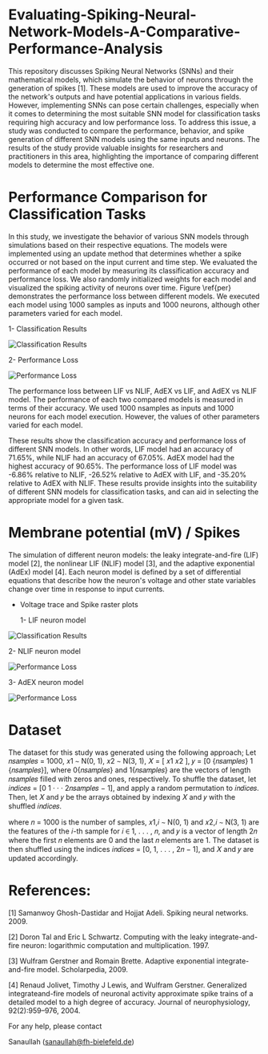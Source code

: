 # Evaluating-Spiking-Neural-Network-Models-A-Comparative-Performance-Analysis


This repository discusses Spiking Neural Networks (SNNs) and their mathematical models, which simulate the behavior of neurons through the generation of spikes [1]. These models are used to improve the accuracy of the network's outputs and have potential applications in various fields. However, implementing SNNs can pose certain challenges, especially when it comes to determining the most suitable SNN model for classification tasks requiring high accuracy and low performance loss. To address this issue, a study was conducted to compare the performance, behavior, and spike generation of different SNN models using the same inputs and neurons. The results of the study provide valuable insights for researchers and practitioners in this area, highlighting the importance of comparing different models to determine the most effective one.


# Performance Comparison for Classification Tasks

In this study, we investigate the behavior of various SNN models through simulations based on their respective equations. The models were implemented using an update method that determines whether a spike occurred or not based on the input current and time step. We evaluated the performance of each model by measuring its classification accuracy and performance loss. We also randomly initialized weights for each model and visualized the spiking activity of neurons over time. Figure \ref{per} demonstrates the performance loss between different models. We executed each model using 1000 samples as inputs and 1000 neurons, although other parameters varied for each model.


  1- Classification Results
  
![Classification Results](https://github.com/Rao-Sanaullah/Evaluating-Spiking-Neural-Network-Models-A-Comparative-Performance-Analysis/blob/main/2.png)

  2- Performance Loss
  
![Performance Loss](https://github.com/Rao-Sanaullah/Evaluating-Spiking-Neural-Network-Models-A-Comparative-Performance-Analysis/blob/main/1.png)


The performance loss between LIF vs NLIF, AdEX vs LIF, and AdEX vs NLIF model. The performance of each two compared models is measured in terms of their accuracy. We used 1000 nsamples as inputs and 1000 neurons for each model execution. However, the values of other parameters varied for each model.


These results show the classification accuracy and performance loss of different SNN models. In other words, LIF model had an accuracy of 71.65%, while NLIF had an accuracy of 67.05%. AdEX model had the highest accuracy of 90.65%. The performance loss of LIF model was -6.86% relative to NLIF, -26.52% relative to AdEX with LIF, and -35.20% relative to AdEX with NLIF. These results provide insights into the suitability of different SNN models for classification tasks, and can aid in selecting the appropriate model for a given task.


# Membrane potential (mV) / Spikes

The simulation of different neuron models: the leaky integrate-and-fire (LIF) model [2], the nonlinear LIF (NLIF) model [3], and the adaptive exponential (AdEx) model [4]. Each neuron model is defined by a set of differential equations that describe how the neuron's voltage and other state variables change over time in response to input currents.


- Voltage trace and Spike raster plots

  1- LIF neuron model
  
![Classification Results](https://github.com/Rao-Sanaullah/Evaluating-Spiking-Neural-Network-Models-A-Comparative-Performance-Analysis/blob/main/s1.png)

  2- NLIF neuron model
  
![Performance Loss](https://github.com/Rao-Sanaullah/Evaluating-Spiking-Neural-Network-Models-A-Comparative-Performance-Analysis/blob/main/s2.png)

  3- AdEX neuron model

![Performance Loss](https://github.com/Rao-Sanaullah/Evaluating-Spiking-Neural-Network-Models-A-Comparative-Performance-Analysis/blob/main/s3.png)

# Dataset

The dataset for this study was generated using the following approach; Let 𝑛𝑠𝑎𝑚𝑝𝑙𝑒𝑠 = 1000, 𝑥1 ∼ N(0, 1), 𝑥2 ∼ N(3, 1), 𝑋 = [ 𝑥1 𝑥2 ], 𝑦 = [0 {𝑛𝑠𝑎𝑚𝑝𝑙𝑒𝑠} 1 {𝑛𝑠𝑎𝑚𝑝𝑙𝑒𝑠}], where 0{𝑛𝑠𝑎𝑚𝑝𝑙𝑒𝑠} and 1{𝑛𝑠𝑎𝑚𝑝𝑙𝑒𝑠} are the vectors of length 𝑛𝑠𝑎𝑚𝑝𝑙𝑒𝑠 filled with zeros and ones, respectively. To shuffle the dataset, let 𝑖𝑛𝑑𝑖𝑐𝑒𝑠 = [0 1 · · · 2𝑛𝑠𝑎𝑚𝑝𝑙𝑒𝑠 − 1], and apply a random permutation to 𝑖𝑛𝑑𝑖𝑐𝑒𝑠. Then, let 𝑋 and 𝑦 be the arrays obtained by indexing 𝑋 and 𝑦 with the shuffled 𝑖𝑛𝑑𝑖𝑐𝑒𝑠.

where 𝑛 = 1000 is the number of samples, 𝑥1,𝑖 ∼ N(0, 1) and 𝑥2,𝑖 ∼ N(3, 1) are the features of the 𝑖-th sample for 𝑖 ∈ 1, . . . , 𝑛, and 𝑦 is a vector of length 2𝑛 where the first 𝑛 elements are 0 and the last 𝑛 elements are 1. The dataset is then shuffled using the indices 𝑖𝑛𝑑𝑖𝑐𝑒𝑠 = [0, 1, . . . , 2𝑛 − 1], and 𝑋 and 𝑦 are updated accordingly.

# References:

[1] Samanwoy Ghosh-Dastidar and Hojjat Adeli. Spiking neural networks. 2009.

[2] Doron Tal and Eric L Schwartz. Computing with the leaky integrate-and-fire neuron: logarithmic computation and multiplication. 1997.

[3] Wulfram Gerstner and Romain Brette. Adaptive exponential integrate-and-fire model. Scholarpedia, 2009.

[4] Renaud Jolivet, Timothy J Lewis, and Wulfram Gerstner. Generalized integrateand-fire models of neuronal activity approximate spike trains of a detailed model to a high degree of accuracy. Journal of neurophysiology, 92(2):959–976, 2004.



For any help, please contact

Sanaullah (sanaullah@fh-bielefeld.de)
